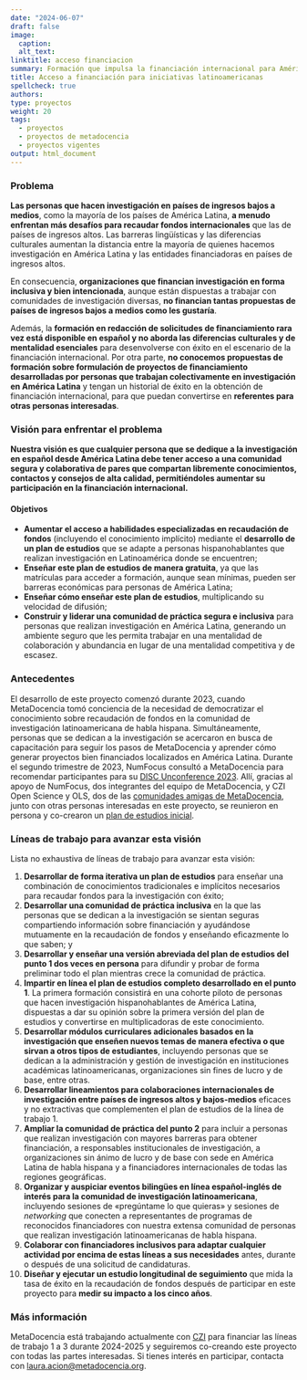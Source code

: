 ```yaml
---
date: "2024-06-07"
draft: false
image:
  caption: 
  alt_text: 
linktitle: acceso financiacion
summary: Formación que impulsa la financiación internacional para América Latina  
title: Acceso a financiación para iniciativas latinoamericanas
spellcheck: true
authors: 
type: proyectos
weight: 20
tags:
  - proyectos
  - proyectos de metadocencia
  - proyectos vigentes
output: html_document
---
```


### Problema
**Las personas que hacen investigación en países de ingresos bajos a medios**, como la mayoría de los países de América Latina, **a menudo enfrentan más desafíos para recaudar fondos internacionales** que las de países de ingresos altos. Las barreras lingüísticas y las diferencias culturales aumentan la distancia entre la mayoría de quienes hacemos investigación en América Latina y las entidades financiadoras en países de ingresos altos.

En consecuencia, **organizaciones que financian investigación en forma inclusiva y bien intencionada**, aunque están dispuestas a trabajar con comunidades de investigación diversas, **no financian tantas propuestas de países de ingresos bajos a medios como les gustaría**. 

Además, la **formación en redacción de solicitudes de financiamiento rara vez está disponible en español y no aborda las diferencias culturales y de mentalidad esenciales** para desenvolverse con éxito en el escenario de la financiación internacional. Por otra parte, **no conocemos propuestas de formación sobre formulación de proyectos de financiamiento desarrolladas por personas que trabajan colectivamente en investigación en América Latina** y tengan un historial de éxito en la obtención de financiación internacional, para que puedan convertirse en **referentes para otras personas interesadas**.

### Visión para enfrentar el problema
**Nuestra visión es que cualquier persona que se dedique a la investigación en español desde América Latina debe tener acceso a una comunidad segura y colaborativa de pares que compartan libremente conocimientos, contactos y consejos de alta calidad, permitiéndoles aumentar su participación en la financiación internacional.**  

#### Objetivos
- **Aumentar el acceso a habilidades especializadas en recaudación de fondos** (incluyendo el conocimiento implícito) mediante el **desarrollo de un plan de estudios** que se adapte a personas hispanohablantes que realizan investigación en Latinoamérica donde se encuentren;
- **Enseñar este plan de estudios de manera gratuita**, ya que las matrículas para acceder a formación, aunque sean mínimas, pueden ser barreras económicas para personas de América Latina;
- **Enseñar cómo enseñar este plan de estudios**, multiplicando su velocidad de difusión;
- **Construir y liderar una comunidad de práctica segura e inclusiva** para personas que realizan investigación en América Latina, generando un ambiente seguro que les permita trabajar en una mentalidad de colaboración y abundancia en lugar de una mentalidad competitiva y de escasez.

### Antecedentes 
El desarrollo de este proyecto comenzó durante 2023, cuando MetaDocencia tomó conciencia de la necesidad de democratizar el conocimiento sobre recaudación de fondos en la comunidad de investigación latinoamericana de habla hispana. Simultáneamente, personas que se dedican a la investigación se acercaron en busca de capacitación para seguir los pasos de MetaDocencia y aprender cómo generar proyectos bien financiados localizados en América Latina. Durante el segundo trimestre de 2023, NumFocus consultó a MetaDocencia para recomendar participantes para su [DISC Unconference 2023](https://numfocus.medium.com/disc-unconference-2023-designing-inclusivity-in-open-source-14019cbdb3cb). Allí, gracias al apoyo de NumFocus, dos integrantes del equipo de MetaDocencia, y CZI Open Science y OLS, dos de las [comunidades amigas de MetaDocencia](https://www.metadocencia.org/panal/), junto con otras personas interesadas en este proyecto, se reunieron en persona y co-crearon un [plan de estudios inicial](https://github.com/MetaDocencia/AccesoFinanciacion/blob/main/hidden-curriculum-es.md). 

### Líneas de trabajo para avanzar esta visión
Lista no exhaustiva de líneas de trabajo para avanzar esta visión:
1. **Desarrollar de forma iterativa un plan de estudios** para enseñar una combinación de conocimientos tradicionales e implícitos necesarios para recaudar fondos para la investigación con éxito;
2. **Desarrollar una comunidad de práctica inclusiva** en la que las personas que se dedican a la investigación se sientan seguras compartiendo información sobre financiación y ayudándose mutuamente en la recaudación de fondos y enseñando eficazmente lo que saben; y
3. **Desarrollar y enseñar una versión abreviada del plan de estudios del punto 1 dos veces en persona** para difundir y probar de forma preliminar todo el plan mientras crece la comunidad de práctica.
4. **Impartir en línea el plan de estudios completo desarrollado en el punto 1**. La primera formación consistirá en una cohorte piloto de personas que hacen investigación hispanohablantes de América Latina, dispuestas a dar su opinión sobre la primera versión del plan de estudios y convertirse en multiplicadoras de este conocimiento.
5. **Desarrollar módulos curriculares adicionales basados en la investigación que enseñen nuevos temas de manera efectiva o que sirvan a otros tipos de estudiantes**, incluyendo personas que se dedican a la administración y gestión de investigación en instituciones académicas latinoamericanas, organizaciones sin fines de lucro y de base, entre otras.
6. **Desarrollar lineamientos para colaboraciones internacionales de investigación entre países de ingresos altos y bajos-medios** eficaces y no extractivas que complementen el plan de estudios de la línea de trabajo 1.
7. **Ampliar la comunidad de práctica del punto 2** para incluir a personas que realizan investigación con mayores barreras para obtener financiación, a responsables institucionales de investigación, a organizaciones sin ánimo de lucro y de base con sede en América Latina de habla hispana y a financiadores internacionales de todas las regiones geográficas.
8. **Organizar y auspiciar eventos bilingües en línea español-inglés de interés para la comunidad de investigación latinoamericana**, incluyendo sesiones de «pregúntame lo que quieras» y sesiones de *networking* que conecten a representantes de programas de reconocidos financiadores con nuestra extensa comunidad de personas que realizan investigación latinoamericanas de habla hispana.
9. **Colaborar con financiadores inclusivos para adaptar cualquier actividad por encima de estas líneas a sus necesidades** antes, durante o después de una solicitud de candidaturas.
10. **Diseñar y ejecutar un estudio longitudinal de seguimiento** que mida la tasa de éxito en la recaudación de fondos después de participar en este proyecto para **medir su impacto a los cinco años**.
    
### Más información
MetaDocencia está trabajando actualmente con [CZI](https://chanzuckerberg.com/) para financiar las líneas de trabajo 1 a 3 durante 2024-2025 y seguiremos co-creando este proyecto con todas las partes interesadas. Si tienes interés en participar, contacta con laura.acion@metadocencia.org.

